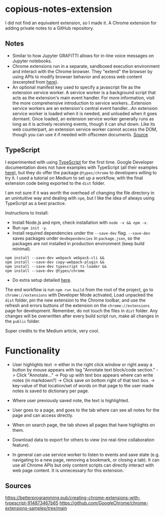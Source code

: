 # copious-notes-extension
I did not find an equivalent extension, so I made it.
A Chrome extension for adding private notes to a GitHub repository.

## Notes

- Similar to how Jupyter GRAFITTI allows for in-line voice messages on Jupyter notebooks.
- Chrome extensions run in a separate, sandboxed execution environment and interact with the Chrome browser. They "extend" the browser by using APIs to modify browser behavior and access web content (excerpted from [here](https://betterprogramming.pub/creating-chrome-extensions-with-typescript-914873467b65)).
- An optional manifest key used to specify a javascript file as the extension service worker. A service worker is a background script that acts as the extension's main event handler. For more information, visit the more comprehensive introduction to service workers...Extension service workers are an extension's central event handler...An extension service worker is loaded when it is needed, and unloaded when it goes dormant. Once loaded, an extension service worker generally runs as long as it is actively receiving events, though it can shut down. Like its web counterpart, an extension service worker cannot access the DOM, though you can use it if needed with offscreen documents. [Source](https://developer.chrome.com/docs/extensions/mv3/manifest/background/)


## TypeScript

I experimented with using [TypeScript](https://www.w3schools.com/typescript/typescript_intro.php) for the first time. Google Developer documentation does not have examples with TypeScript (all their examples [here](https://github.com/GoogleChrome/chrome-extensions-samples/tree/main)), but they do offer the package `@types/chrome` to developers willing to try it. I used a tutorial on Medium to set up a workflow, with the final extension code being exported to the `dist` folder.

I am not sure if it was worth the overhead of changing the file directory in an unintuitive way and dealing with `npm`,
but I like the idea of always using TypeScript as a best practice.

Instructions to Install:

- Install Node.js and npm, check installation with `node -v && npm -v`.
- Run `npm init -y`.
- Install required dependencies under the `--save-dev` flag. `--save-dev` saves packages under `devDependencies` in `package.json`, so the packages are not installed in production environment (keep build minimal).

```
npm install --save-dev webpack webpack-cli &&
npm install --save-dev copy-webpack-plugin &&
npm install --save-dev typescript ts-loader &&
npm install --save-dev @types/chrome
```
- Do extra setup detailed [here](https://betterprogramming.pub/creating-chrome-extensions-with-typescript-914873467b65).

The end workflow is run `npm run build` from the root of the project, go to `chrome://extensions` with Developer Mode activated,
Load unpacked the `dist` folder, pin the new extension to the Chrome toolbar, and use the refresh and errors buttons of the extension
on the `chrome://extensions` page for development. Remember, do not touch the files in `dist` folder. Any changes will be overwritten after every build script run, make all changes in the `public` folder.

Super credits to the Medium article, very cool.

# Functionality

- User highlights text -> either in the right click window or right away a button by mouse appears with tag "Annotate text block/code section." -> Click "Annotate..." -> Pop up with text box appears where can write notes (in markdown?) -> Click save on bottom right of that text box. -> key-value of that location/set of words on that page to the user made notes is saved to dictionary per page.
- Where user previously saved note, the text is highlighted. 
- User goes to a page, and goes to the tab where can see all notes for the page and can access directly.
- When on search page, the tab shows all pages that have highlights on them.

- Download data to export for others to view (no real-time collaboration feature).
- In general can use service worker to listen to events and save state (e.g. navigating to a new page, removing a bookmark, or closing a tab). It can use all Chrome APIs but only content scripts can directly interact with web page content. It is unnecessary for this extension.

## Sources

https://betterprogramming.pub/creating-chrome-extensions-with-typescript-914873467b65
https://github.com/GoogleChrome/chrome-extensions-samples/tree/main
